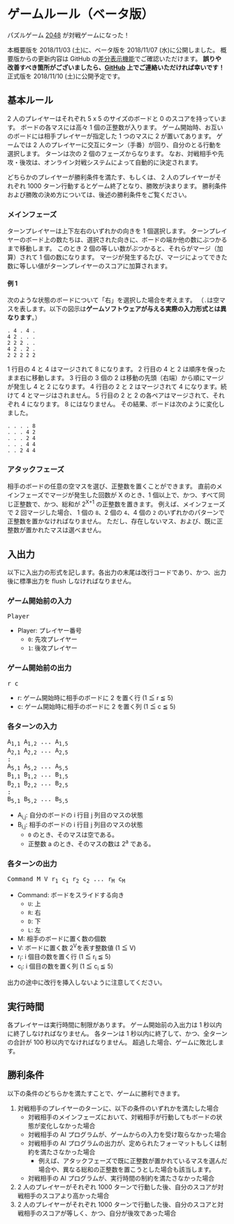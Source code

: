 # ゲームルール（**ベータ版**）

パズルゲーム [2048](<https://ja.wikipedia.org/wiki/2048_(%E3%82%B2%E3%83%BC%E3%83%A0)>) が対戦ゲームになった！

本概要版を 2018/11/03 (土)に、ベータ版を 2018/11/07 (水)に公開しました。
概要版からの更新内容は GitHub の[差分表示機能](https://github.com/exKAZUu/AIChallenge2018AtCodeFestival/compare/f223f7b3c1914cdd6d14c0018e6aa6ddb27d4e23...master?expand=1)でご確認いただけます。
**誤りや改善すべき箇所がございましたら、[GitHub](https://github.com/exKAZUu/AIChallenge2018AtCodeFestival) 上でご連絡いただければ幸いです！**
正式版を 2018/11/10 (土)に公開予定です。

## 基本ルール

2 人のプレイヤーはそれぞれ 5 x 5 のサイズのボードと 0 のスコアを持っています。
ボードの各マスには高々 1 個の正整数が入ります。
ゲーム開始時、お互いのボードには相手プレイヤーが指定した 1 つのマスに 2 が置いてあります。
ゲームでは 2 人のプレイヤーに交互にターン（手番）が回り、自分のとる行動を選択します。
ターンは次の 2 個のフェーズからなります。
なお、対戦相手や先攻・後攻は、オンライン対戦システムによって自動的に決定されます。

どちらかのプレイヤーが勝利条件を満たす、もしくは、
2 人のプレイヤーがそれぞれ 1000 ターン行動するとゲーム終了となり、勝敗が決まります。
勝利条件および勝敗の決め方については、後述の勝利条件をご覧ください。

### メインフェーズ

ターンプレイヤーは上下左右のいずれかの向きを 1 個選択します。
ターンプレイヤーのボード上の数たちは、選択された向きに、ボードの端か他の数にぶつかるまで移動します。
このとき 2 個の等しい数がぶつかると、それらがマージ（加算）されて 1 個の数になります。
マージが発生するたび、マージによってできた数に等しい値がターンプレイヤーのスコアに加算されます。

#### 例 1

次のような状態のボードについて「右」を選択した場合を考えます。
（`.`は空マスを表します。以下の図示は**ゲームソフトウェアが与える実際の入力形式とは異なります**。）

```
. 4 . 4 .
4 2 . . .
2 2 2 . .
4 2 . 2 .
2 2 2 2 2
```

1 行目の 4 と 4 はマージされて 8 になります。
2 行目の 4 と 2 は順序を保ったまま右に移動します。
3 行目の 3 個の 2 は移動の先頭（右端）から順にマージが発生し 4 と 2 になります。
4 行目の 2 と 2 はマージされて 4 になります。続けて 4 とマージはされません。
5 行目の 2 と 2 の各ペアはマージされて、それぞれ 4 になります。 8 にはなりません。
その結果、ボードは次のように変化しました。

```
. . . . 8
. . . 4 2
. . . 2 4
. . . 4 4
. . 2 4 4
```

### アタックフェーズ

相手のボードの任意の空マスを選び、正整数を置くことができます。
直前のメインフェーズでマージが発生した回数が X のとき、1 個以上で、かつ、すべて同じ正整数で、かつ、総和が 2<sup>X+1</sup> の正整数を置きます。
例えば、メインフェーズで 2 回マージした場合、 1 個の `8`、2 個の `4`、4 個の `2` のいずれかのパターンで正整数を置かなければなりません。
ただし、存在しないマス、および、既に正整数が置かれたマスは選べません。

## 入出力

以下に入出力の形式を記します。各出力の末尾は改行コードであり、かつ、出力後に標準出力を flush しなければなりません。

### ゲーム開始前の入力

<pre>
Player
</pre>

- Player: プレイヤー番号
  - `0`: 先攻プレイヤー
  - `1`: 後攻プレイヤー

### ゲーム開始前の出力

<pre>
r c
</pre>

- r: ゲーム開始時に相手のボードに 2 を置く行 (1 ≦ r ≦ 5)
- c: ゲーム開始時に相手のボードに 2 を置く列 (1 ≦ c ≦ 5)

### 各ターンの入力

<pre>
A<sub>1,1</sub> A<sub>1,2</sub> ... A<sub>1,5</sub>
A<sub>2,1</sub> A<sub>2,2</sub> ... A<sub>2,5</sub>
:
A<sub>5,1</sub> A<sub>5,2</sub> ... A<sub>5,5</sub>
B<sub>1,1</sub> B<sub>1,2</sub> ... B<sub>1,5</sub>
B<sub>2,1</sub> B<sub>2,2</sub> ... B<sub>2,5</sub>
:
B<sub>5,1</sub> B<sub>5,2</sub> ... B<sub>5,5</sub>
</pre>

- A<sub>i,j</sub>: 自分のボードの i 行目 j 列目のマスの状態
- B<sub>i,j</sub>: 相手のボードの i 行目 j 列目のマスの状態
  - `0` のとき、そのマスは空である。
  - 正整数 a のとき、そのマスの数は 2<sup>a</sup> である。

### 各ターンの出力

<pre>
Command M V r<sub>1</sub> c<sub>1</sub> r<sub>2</sub> c<sub>2</sub> ... r<sub>M</sub> c<sub>M</sub>
</pre>

- Command: ボードをスライドする向き
  - `U`: 上
  - `R`: 右
  - `D`: 下
  - `L`: 左
- M: 相手のボードに置く数の個数
- V: ボードに置く数 2<sup>V</sup>を表す整数値 (1 ≦ V)
- r<sub>i</sub>: i 個目の数を置く行 (1 ≦ r<sub>i</sub> ≦ 5)
- c<sub>i</sub>: i 個目の数を置く列 (1 ≦ c<sub>i</sub> ≦ 5)

出力の途中に改行を挿入しないように注意してください。

## 実行時間

各プレイヤーは実行時間に制限があります。
ゲーム開始前の入出力は 1 秒以内に終了しなければなりません。
各ターンは 1 秒以内に終了して、かつ、全ターンの合計が 100 秒以内でなければなりません。
超過した場合、ゲームに敗北します。

## 勝利条件

以下の条件のどちらかを満たすことで、ゲームに勝利できます。

1. 対戦相手のプレイヤーのターンに、以下の条件のいずれかを満たした場合
   - 対戦相手のメインフェーズにおいて、対戦相手が行動してもボードの状態が変化しなかった場合
   - 対戦相手の AI プログラムが、ゲームからの入力を受け取らなかった場合
   - 対戦相手の AI プログラムの出力が、定められたフォーマットもしくは制約を満たさなかった場合
     - 例えば、アタックフェーズで既に正整数が置かれているマスを選んだ場合や、異なる総和の正整数を置こうとした場合も該当します。
   - 対戦相手の AI プログラムが、実行時間の制約を満たさなかった場合
1. 2 人のプレイヤーがそれぞれ 1000 ターンで行動した後、自分のスコアが対戦相手のスコアより高かった場合
1. 2 人のプレイヤーがそれぞれ 1000 ターンで行動した後、自分のスコアと対戦相手のスコアが等しく、かつ、自分が後攻であった場合
